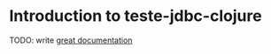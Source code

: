 # Introduction to teste-jdbc-clojure

TODO: write [great documentation](http://jacobian.org/writing/what-to-write/)
